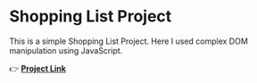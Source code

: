 # Shopping List Project
This is a simple Shopping List Project. Here I used complex DOM manipulation using JavaScript.

👉 [**Project Link**](https://shopping-list-dom-sr.netlify.app/)
